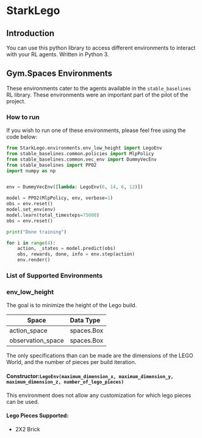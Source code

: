# StarkLego

## Introduction
You can use this python library to access different environments to interact with your RL agents.
Written in Python 3.

## Gym.Spaces Environments
These environments cater to the agents available in the `stable_baselines` RL library. These environments were an important part of the pilot of the project. 
### How to run
If you wish to run one of these environments, please feel free using the code below:

```python
from StarkLego.environments.env_low_height import LegoEnv
from stable_baselines.common.policies import MlpPolicy
from stable_baselines.common.vec_env import DummyVecEnv
from stable_baselines import PPO2
import numpy as np


env = DummyVecEnv([lambda: LegoEnv(6, 14, 6, 12)])

model = PPO2(MlpPolicy, env, verbose=1)
obs = env.reset()
model.set_env(env)
model.learn(total_timesteps=75000)
obs = env.reset()

print("Done training")

for i in range(4):
    action, _states = model.predict(obs)
    obs, rewards, done, info = env.step(action)
    env.render()

```
### List of Supported Environments
### env_low_height
The goal is to minimize the height of the Lego build. 

| Space | Data Type |
|----|:----|
| action_space | spaces.Box |
| observation_space | spaces.Box |


The only specifications than can be made are the dimensions of the LEGO World, and the number of pieces per build iteration.
#### Constructor:`LegoEnv(maximum_dimension_x, maximum_dimension_y, maximum_dimension_z, number_of_lego_pieces)`

This environment does not allow any customization for which
lego pieces can be used. 
#### Lego Pieces Supported:
- 2X2 Brick

